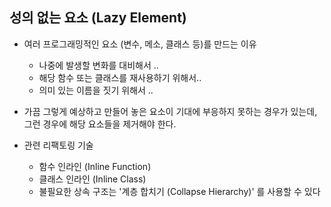 ## 성의 없는 요소 (Lazy Element)

- 여러 프로그래밍적인 요소 (변수, 메소, 클래스 등)를 만드는 이유
    - 나중에 발생할 변화를 대비해서 ..
    - 해당 함수 또는 클래스를 재사용하기 위해서..
    - 의미 있는 이름을 짓기 위해서 ..
    
- 가끔 그렇게 예상하고 만들어 놓은 요소이 기대에 부응하지 못하는 경우가 있는데, 그런 경우에 해당 요소들을 제거해야 한다.
- 관련 리팩토링 기술 
    - 함수 인라인 (Inline Function)
    - 클래스 인라인 (Inline Class)
    - 불필요한 상속 구조는 '계층 합치기 (Collapse Hierarchy)' 를 사용할 수 있다 